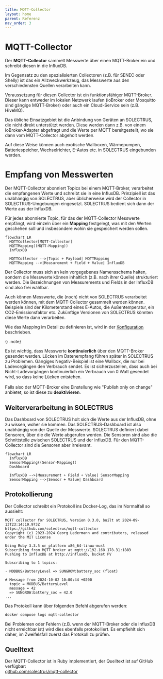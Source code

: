 ```yaml
---
title: MQTT-Collector
layout: home
parent: Referenz
nav_order: 3
---
```


# MQTT-Collector

Der **MQTT-Collector** sammelt Messwerte über einen MQTT-Broker ein und schreibt diesen in die InfluxDB.

Im Gegensatz zu den spezialisierten Collectoren (z.B. für SENEC oder Shelly) ist das ein Allzweckwerkzeug, das Messwerte aus den verschiedensten Quellen verarbeiten kann.

Voraussetzung für diesen Collector ist ein funktionsfähiger MQTT-Broker. Dieser kann entweder im lokalen Netzwerk laufen (ioBroker oder Mosquitto sind gängige MQTT-Broker) oder auch ein Cloud-Service sein (z.B. HiveMQ).

Das übliche Einsatzgebiet ist die Anbindung von Geräten an SOLECTRUS, die nicht direkt unterstützt werden. Diese werden dann z.B. von einem ioBroker-Adapter abgefragt und die Werte per MQTT bereitgestellt, wo sie dann vom MQTT-Collector abgeholt werden.

Auf diese Weise können auch exotische Wallboxen, Wärmepumpen, Batteriespeicher, Wechselrichter, E-Autos etc. in SOLECTRUS eingebunden werden.

# Empfang von Messwerten

Der MQTT-Collector abonniert Topics bei einem MQTT-Broker, verarbeitet die empfangenen Werte und schreibt sie in eine InfluxDB. Prinzipiell ist das unabhängig von SOLECTRUS, aber üblicherweise wird der Collector in SOLECTRUS-Umgebungen eingesetzt. SOLECTRUS bedient sich dann der Werte aus der InfluxDB.

Für jedes abonnierte Topic, für das der MQTT-Collector Messwerte empfängt, wird einzeln über ein **Mapping** festgelegt, was mit den Werten geschehen soll und insbesondere wohin sie gespeichert werden sollen.

```mermaid
flowchart LR
  MQTTCollector[MQTT-Collector]
  MQTTMapping((MQTT-Mapping))
  InfluxDB

  MQTTCollector -->|Topic + Payload| MQTTMapping
  MQTTMapping -->|Measurement + Field + Value| InfluxDB
```

Der Collector muss sich an kein vorgegebenes Namensschema halten, sondern die Messwerte können inhaltlich (z.B. nach ihrer Quelle) strukturiert werden. Die Bezeichnungen von Measurements und Fields in der InfluxDB sind also frei wählbar.

Auch können Messwerte, die (noch) nicht von SOLECTRUS verarbeitet werden können, mit dem MQTT-Collector gesammelt werden können. Beispiele sind der Kilometerstand eines E-Autos, die Außentemperatur, ein CO2-Emissionsfaktor etc. Zukünftige Versionen von SOLECTRUS könnten diese Werte dann verarbeiten.

Wie das Mapping im Detail zu definieren ist, wird in der [Konfiguration](konfiguration) beschrieben.

{: .note}

Es ist wichtig, dass Messwerte **kontinuierlich** über den MQTT-Broker gesendet werden. Lücken im Datenempfang führen später in SOLECTRUS zu Problemen. Gängiges Negativ-Beispiel ist eine Wallbox, die nur bei Ladevorgängen den Verbrauch sendet. Es ist sicherzustellen, dass auch bei Nicht-Ladevorgängen kontinuierlich ein Verbrauch von 0 Watt gesendet wird, so dass keine Lücken entstehen. \
\
Falls also der MQTT-Broker eine Einstellung wie "Publish only on change" anbietet, so ist diese zu **deaktivieren**.

## Weiterverarbeitung in SOLECTRUS

Das Dashboard von SOLECTRUS holt sich die Werte aus der InfluxDB, ohne zu wissen, woher sie kommen. Das SOLECTRUS-Dashboard ist also unabhängig von der Quelle der Messwerte. SOLECTRUS definiert dabei Sensoren, über die die Werte abgerufen werden. Die Sensoren sind also die Schnittstelle zwischen SOLECTRUS und der InfluxDB. Für den MQTT-Collector sind die Sensoren aber irrelevant.

```mermaid
flowchart LR
  InfluxDB
  SensorMapping((Sensor-Mapping))
  Dashboard

  InfluxDB -->|Measurement + Field + Value| SensorMapping
  SensorMapping -->|Sensor + Value| Dashboard
```

## Protokollierung

Der Collector schreibt ein Protokoll ins Docker-Log, das im Normalfall so aussieht:

```plaintext
MQTT collector for SOLECTRUS, Version 0.3.0, built at 2024-09-13T23:14:19.973Z
https://github.com/solectrus/mqtt-collector
Copyright (c) 2023-2024 Georg Ledermann and contributors, released under the MIT License

Using Ruby 3.3.5 on platform x86_64-linux-musl
Subscribing from MQTT broker at mqtt://192.168.178.31:1883
Pushing to InfluxDB at http://influxdb, bucket PV

Subscribing to 1 topics:

- MODBUS/BatteryLevel => SUNGROW:battery_soc (float)

# Message from 2024-10-02 10:00:44 +0200
  topic = MODBUS/BatteryLevel
  message = 42
  => SUNGROW:battery_soc = 42.0
...
```

Das Protokoll kann über folgenden Befehl abgerufen werden:

```bash
docker compose logs mqtt-collector
```

Bei Problemen oder Fehlern (z.B. wenn der MQTT-Broker oder die InfluxDB nicht erreichbar ist) wird dies ebenfalls protokolliert. Es empfiehlt sich daher, im Zweifelsfall zuerst das Protokoll zu prüfen.

## Quelltext

Der MQTT-Collector ist in Ruby implementiert, der Quelltext ist auf GitHub verfügbar: \
[github.com/solectrus/mqtt-collector](https://github.com/solectrus/mqtt-collector)
